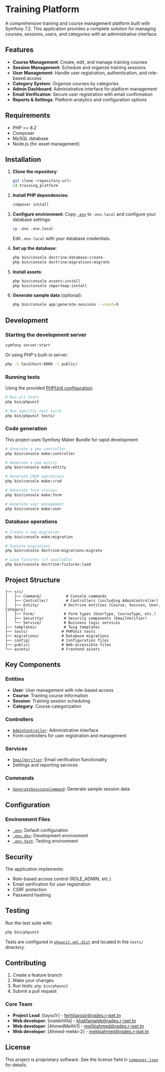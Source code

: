 # Training Platform

A comprehensive training and course management platform built with Symfony 7.2. This application provides a complete solution for managing courses, sessions, users, and categories with an administrative interface.

## Features

- **Course Management**: Create, edit, and manage training courses
- **Session Management**: Schedule and organize training sessions
- **User Management**: Handle user registration, authentication, and role-based access
- **Category System**: Organize courses by categories
- **Admin Dashboard**: Administrative interface for platform management
- **Email Verification**: Secure user registration with email confirmation
- **Reports & Settings**: Platform analytics and configuration options

## Requirements

- PHP >= 8.2
- Composer
- MySQL database
- Node.js (for asset management)

## Installation

1. **Clone the repository**:
   ```bash
   git clone <repository-url>
   cd training_platform
   ```

2. **Install PHP dependencies**:
   ```bash
   composer install
   ```

3. **Configure environment**:
   Copy [`.env`](.env) to `.env.local` and configure your database settings:
   ```bash
   cp .env .env.local
   ```
   Edit `.env.local` with your database credentials.

4. **Set up the database**:
   ```bash
   php bin/console doctrine:database:create
   php bin/console doctrine:migrations:migrate
   ```

5. **Install assets**:
   ```bash
   php bin/console assets:install
   php bin/console importmap:install
   ```

6. **Generate sample data** (optional):
   ```bash
   php bin/console app:generate-sessions --count=5
   ```

## Development

### Starting the development server

```bash
symfony server:start
```

Or using PHP's built-in server:
```bash
php -S localhost:8000 -t public/
```

### Running tests

Using the provided [PHPUnit configuration](phpunit.xml.dist):

```bash
# Run all tests
php bin/phpunit

# Run specific test suite
php bin/phpunit tests/
```

### Code generation

This project uses Symfony Maker Bundle for rapid development:

```bash
# Generate a new controller
php bin/console make:controller

# Generate a new entity
php bin/console make:entity

# Generate CRUD operations
php bin/console make:crud

# Generate form classes
php bin/console make:form

# Generate user management
php bin/console make:user
```

### Database operations

```bash
# Create a new migration
php bin/console make:migration

# Execute migrations
php bin/console doctrine:migrations:migrate

# Load fixtures (if available)
php bin/console doctrine:fixtures:load
```

## Project Structure

```
├── src/
│   ├── Command/           # Console commands
│   ├── Controller/        # Controllers (including AdminController)
│   ├── Entity/           # Doctrine entities (Course, Session, User, Category)
│   ├── Form/             # Form types (UserType, CourseType, etc.)
│   ├── Security/         # Security components (EmailVerifier)
│   └── Service/          # Business logic services
├── templates/            # Twig templates
├── tests/               # PHPUnit tests
├── migrations/          # Database migrations
├── config/              # Configuration files
├── public/              # Web-accessible files
└── assets/              # Frontend assets
```

## Key Components

### Entities
- **User**: User management with role-based access
- **Course**: Training course information
- **Session**: Training session scheduling
- **Category**: Course categorization

### Controllers
- [`AdminController`](src/Controller/AdminController.php): Administrative interface
- Form controllers for user registration and management

### Services
- [`EmailVerifier`](src/Security/EmailVerifier.php): Email verification functionality
- Settings and reporting services

### Commands
- [`GenerateSessionsCommand`](src/Command/GenerateSessionsCommand.php): Generate sample session data

## Configuration

### Environment Files
- [`.env`](.env): Default configuration
- [`.env.dev`](.env.dev): Development environment
- [`.env.test`](.env.test): Testing environment

## Security

The application implements:
- Role-based access control (ROLE_ADMIN, etc.)
- Email verification for user registration
- CSRF protection
- Password hashing

## Testing

Run the test suite with:
```bash
php bin/phpunit
```

Tests are configured in [`phpunit.xml.dist`](phpunit.xml.dist) and located in the `tests/` directory.

## Contributing

1. Create a feature branch
2. Make your changes
3. Run tests: `php bin/phpunit`
4. Submit a pull request


### Core Team
- **Project Lead**: [tayss1r] - ferhitayssir@rades.r-iset.tn
- **Web developer**: [malekhlifa] - khalifamalek@rades.r-iset.tn
- **Web developer**: [AhmedMelliti1] - mellitiahmed@rades.r-iset.tn
- **Web developer**: [Ahmed-mekki-2] - mekkiahmed@rades.r-iset.tn

## License

This project is proprietary software. See the license field in [`composer.json`](composer.json) for details.